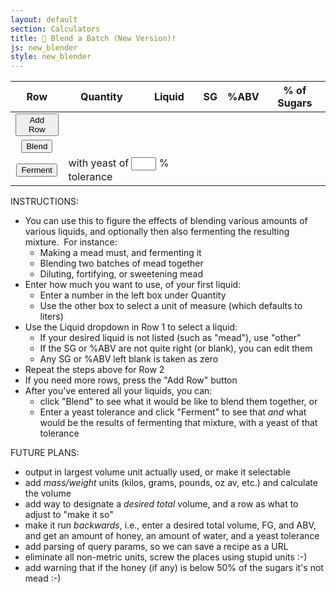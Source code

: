 ```yaml
---
layout: default
section: Calculators
title: 🥣 Blend a Batch (New Version)!
js: new_blender
style: new_blender
---
```

<script src="/assets/js/common.js" type="text/javascript"></script>

<table id="blendees">
  <thead>
    <tr>
      <th>Row</th>
      <th>Quantity</th>
      <th>Liquid</th>
      <th>SG</th>
      <th>%ABV</th>
      <th>% of Sugars</th>
    </tr>
  </thead>
  <tbody></tbody>
  <tbody>
    <tr>
      <td>
        <button type="button" onClick="add_blender_row()">Add Row</button>
      </td>
      <td colspan="5"></td>
    </tr>
    <tr>
      <td style="text-align: center"><button type="button" onClick="blend()">Blend</button></td>
      <td colspan="5"></td>
    </tr>
    <tr>
      <td style="text-align: center">
        <button type="button" onClick="ferment()">Ferment</button>
      </td>
      <td colspan="2">
        with yeast of
        <input type="number" id="tolerance" style="width: 3em">
        % tolerance
      </td>
      <td colspan="3"></td>
    </tr>
  </tbody>
</table>
<script type="text/javascript">
  add_blender_row();
  add_blender_row();
</script>

<div id="results"></div>

INSTRUCTIONS:

- You can use this
to figure the effects of
blending various amounts of various liquids,
and optionally then also fermenting the resulting mixture.&nbsp;
For instance:
  - Making a mead must, and fermenting it
  - Blending two batches of mead together
  - Diluting, fortifying, or sweetening mead
- Enter how much you want to use, of your first liquid:
  - Enter a number in the left box under Quantity
  - Use the other box to select a unit of measure (which defaults to liters)
- Use the Liquid dropdown in Row 1 to select a liquid:
  - If your desired liquid is not listed (such as "mead"), use "other"
  - If the SG or %ABV are not quite right (or blank), you can edit them
  - Any SG or %ABV left blank is taken as zero
- Repeat the steps above for Row 2
- If you need more rows, press the "Add Row" button
- After you've entered all your liquids, you can:
  - click "Blend" to see what it would be like to blend them together, or
  - Enter a yeast tolerance and click "Ferment" to see that _and_
  what would be the results of fermenting that mixture,
  with a yeast of that tolerance

FUTURE PLANS:
- output in largest volume unit actually used, or make it selectable
- add _mass/weight_ units (kilos, grams, pounds, oz av, etc.)
  and calculate the volume
- add way to designate a _desired total_ volume,
  and a row as what to adjust to "make it so"
- make it run _backwards_,
  i.e.,
  enter a desired
  total volume, FG, and ABV,
  and get an amount of honey, an amount of water, and a yeast tolerance
- add parsing of query params, so we can save a recipe as a URL
- eliminate all non-metric units, screw the places using stupid units  :-)
- add warning that if the honey (if any) is below 50% of the sugars
  it's not mead  :-)
